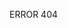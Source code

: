 ERROR 404

<!---
ReenaPalominos/ReenaPalominos is a ✨ special ✨ repository because its `README.md` (this file) appears on your GitHub profile.
You can click the Preview link to take a look at your changes.
--->
